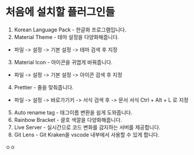 # 처음에 설치할 플러그인들
1. Korean Language Pack - 한글화 프로그램입니다.
2. Material Theme - 테마 설정을 다양화해줍니다.
- 파일 -> 설정 -> 기본 설정 -> 테마 검색 후 지정
3. Material Icon - 아이콘을 귀엽게 바꿔줍니다.
- 파일 -> 설정 -> 기본 설정 -> 아이콘 검색 후 지정
4. Prettier - 줄을 맞춰줍니다.
- 파일 -> 설정 -> 바로가기키 -> 서식 검색 후 -> 문서 서식 Ctrl + Alt + L 로 지정
5. Auto rename tag - 태그이름 변환을 쉽게 도와줍니다.
6. Rainbow Bracket - 괄호 색깔을 다양화해줍니다.
7. Live Server - 실시간으로 코드 변화를 감지하는 서버를 제공합니다.
8. Git Lens - Git Kraken을 vscode 내부에서 사용할 수 있게 합니다.

ㅇㅇ
